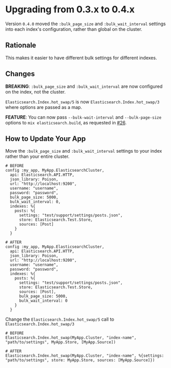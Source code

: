 # Upgrading from 0.3.x to 0.4.x

Version `0.4.0` moved the `:bulk_page_size` and `:bulk_wait_interval` settings
into each index's configuration, rather than global on the cluster.

## Rationale

This makes it easier to have different bulk settings for different indexes.

## Changes

**BREAKING**: `:bulk_page_size` and `:bulk_wait_interval` are now configured
on the index, not the cluster.

`Elasticsearch.Index.hot_swap/5` is now `Elasticsearch.Index.hot_swap/3` where options are passed as a map.

**FEATURE**: You can now pass `--bulk-wait-interval` and `--bulk-page-size`
options to `mix elasticsearch.build`, as requested in [#26](https://github.com/infinitered/elasticsearch-elixir/issues/26).

## How to Update Your App

Move the `:bulk_page_size` and `:bulk_wait_interval` settings to your index
rather than your entire cluster.

    # BEFORE
    config :my_app, MyApp.ElasticsearchCluster,
      api: Elasticsearch.API.HTTP,
      json_library: Poison,
      url: "http://localhost:9200",
      username: "username",
      password: "password",
      bulk_page_size: 5000,
      bulk_wait_interval: 0,
      indexes: %{
        posts: %{
          settings: "test/support/settings/posts.json",
          store: Elasticsearch.Test.Store,
          sources: [Post]
        }
      }

    # AFTER
    config :my_app, MyApp.ElasticsearchCluster,
      api: Elasticsearch.API.HTTP,
      json_library: Poison,
      url: "http://localhost:9200",
      username: "username",
      password: "password",
      indexes: %{
        posts: %{
          settings: "test/support/settings/posts.json",
          store: Elasticsearch.Test.Store,
          sources: [Post],
          bulk_page_size: 5000,
          bulk_wait_interval: 0
        }
      }

Change the `Elasticsearch.Index.hot_swap/5` call to `Elasticsearch.Index.hot_swap/3`

    # BEFORE
    Elasticsearch.Index.hot_swap(MyApp.Cluster, "index-name", "path/to/settings", MyApp.Store, [MyApp.Source])

    # AFTER
    Elasticsearch.Index.hot_swap(MyApp.Cluster, "index-name", %{settings: "path/to/settings", store: MyApp.Store, sources: [MyApp.Source]})
